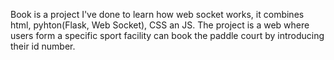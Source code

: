 Book is a project I've done to learn how web socket works, it combines html, pyhton(Flask, Web Socket), CSS an JS. The project is a web where users form a specific sport facility can book the paddle court by introducing their id number.
 
 
